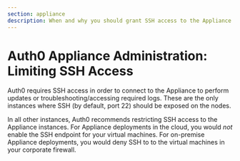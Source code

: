 ```yaml
---
section: appliance
description: When and why you should grant SSH access to the Appliance
---
```


# Auth0 Appliance Administration: Limiting SSH Access

Auth0 requires SSH access in order to connect to the Appliance to perform updates or troubleshooting/accessing required logs. These are the only instances where SSH (by default, port 22) should be exposed on the nodes.

In all other instances, Auth0 recommends restricting SSH access to the Appliance instances. For Appliance deployments in the cloud, you would *not* enable the SSH endpoint for your virtual machines. For on-premise Appliance deployments, you would deny SSH to to the virtual machines in your corporate firewall.
